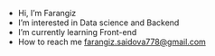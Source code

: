 -  Hi, I’m Farangiz
-  I’m interested in Data science and Backend
-  I’m currently learning Front-end
-  How to reach me farangiz.saidova778@gmail.com


<!---
farangizaa/farangizaa is a ✨ special ✨ repository because its `README.md` (this file) appears on your GitHub profile.
You can click the Preview link to take a look at your changes.
--->
